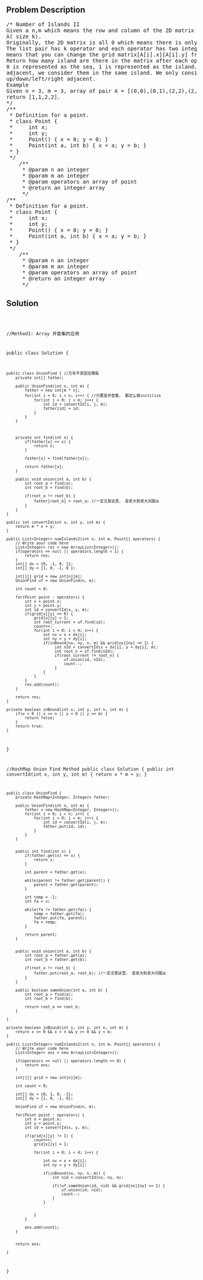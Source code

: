 <!--
<style>
  body { font-family: Arial, sans-serif; }
  .container { max-width: 100%; margin: 0 auto; padding: 10px; }
  .comment-block { max-width: 30%; background-color: #f9f9f9; padding: 10px; border-left: 5px solid #ccc; overflow-wrap: break-word; white-space: pre-wrap; }
  .code-block { background-color: #f4f4f4; padding: 10px; border: 1px solid #ddd; overflow-wrap: break-word; white-space: pre-wrap; }
</style>
-->

<div class='container'>
<h2>Problem Description</h2>
<div class='comment-block'>
<pre>
/* Number of Islands II
Given a n,m which means the row and column of the 2D matrix and an array of pair
A( size k).
Originally, the 2D matrix is all 0 which means there is only sea in the matrix.
The list pair has k operator and each operator has two integer A[i].x, A[i].y
means that you can change the grid matrix[A[i].x][A[i].y] from sea to island.
Return how many island are there in the matrix after each operator.
0 is represented as the sea, 1 is represented as the island. If two 1 is
adjacent, we consider them in the same island. We only consider
up/down/left/right adjacent.
Example
Given n = 3, m = 3, array of pair A = [(0,0),(0,1),(2,2),(2,1)].
return [1,1,2,2].
*/
/**
 * Definition for a point.
 * class Point {
 *     int x;
 *     int y;
 *     Point() { x = 0; y = 0; }
 *     Point(int a, int b) { x = a; y = b; }
 * }
 */
    /**
     * @param n an integer
     * @param m an integer
     * @param operators an array of point
     * @return an integer array
     */
/**
 * Definition for a point.
 * class Point {
 *     int x;
 *     int y;
 *     Point() { x = 0; y = 0; }
 *     Point(int a, int b) { x = a; y = b; }
 * }
 */
    /**
     * @param n an integer
     * @param m an integer
     * @param operators an array of point
     * @return an integer array
     */
</pre>
</div>

<h2>Solution</h2>
<div class='code-block'>
<pre><code class='language-java'>

//Method1: Array 并查集的应用

public class Solution {
     
    public class UnionFind { //万年不变固定模板
        private int[] father;
        
        public UnionFind(int n, int m) {
            father = new int[m * n];
            for(int i = 0; i < n; i++) { //只要是并查集， 都这么做initilize
                for(int j = 0; j < m; j++) {
                    int id = convertId(i, j, m);
                    father[id] = id;
                }
            }
        }
        

        
        private int find(int x) {
            if(father[x] == x) {
                return x;
            }
            
            father[x] = find(father[x]);
            
            return father[x];
        }
        
        public void union(int a, int b) {
            int root_a = find(a);
            int root_b = find(b);
            
            if(root_a != root_b) {
                father[root_b] = root_a; //一定注意这里， 是老大和老大间服从
            }
        } 
    }
    
    public int convertId(int x, int y, int m) {
        return m * x + y;
    }
    
    public List<Integer> numIslands2(int n, int m, Point[] operators) {
        // Write your code here
        List<Integer> res = new ArrayList<Integer>();
        if(operators == null || operators.length < 1) {
            return res;
        }
        int[] dx = {0, -1, 0, 1};
        int[] dy = {1, 0, -1, 0 };
        
        int[][] grid = new int[n][m];
        UnionFind uf = new UnionFind(n, m);
        
        int count = 0;
        
        for(Point point : operators) {
            int x = point.x;
            int y = point.y;
            int id = convertId(x, y, m);
            if(grid[x][y] == 0) {
                grid[x][y] = 1;
                int root_current = uf.find(id);
                count++;
                for(int i = 0; i < 4; i++) {
                    int nx = x + dx[i];
                    int ny = y + dy[i];
                    if(inBound(nx, ny, n, m) && grid[nx][ny] == 1) {
                         int nId = convertId(x + dx[i], y + dy[i], m);
                         int root_n = uf.find(nId);
                         if(root_current != root_n) {
                             uf.union(id, nId);
                             count--;
                         }
                    }
                }
            }
            res.add(count);
        }
        
        return res;
    }
    
    private boolean inBound(int x, int y, int n, int m) {
        if(x < 0 || x >= n || y < 0 || y >= m) {
            return false;
        }
        return true;
    }
}




//HashMap Union Find Method
public class Solution {
    public int convertId(int x, int y, int m) {
        return x * m + y;
    }
     
    public class UnionFind {
        private HashMap<Integer, Integer> father;
        
        public UnionFind(int n, int m) {
            father = new HashMap<Integer, Integer>();
            for(int i = 0; i < n; i++) {
                for(int j = 0; j < m; j++) {
                    int id = convertId(i, j, m);
                    father.put(id, id);
                }
            }
        }
        
        
        public int find(int x) {
            if(father.get(x) == x) {
                return x;
            }
            
            int parent = father.get(x);
            
            while(parent != father.get(parent)) {
                parent = father.get(parent);
            }
            
            int temp = -1;
            int fa = x;
            
            while(fa != father.get(fa)) {
                temp = father.get(fa);
                father.put(fa, parent);
                fa = temp;
            }
            
            return parent;
        }
        
        
        public void union(int a, int b) {
            int root_a = father.get(a);
            int root_b = father.get(b);
            
            if(root_a != root_b) {
                father.put(root_a, root_b); //一定注意这里， 是老大和老大间服从
            }
        }
        
        public boolean sameUnion(int a, int b) {
            int root_a = find(a);
            int root_b = find(b);
            
            return root_a == root_b;
        }
        
    }
    
    private boolean inBound(int x, int y, int n, int m) {
        return x >= 0 && x < n && y >= 0 && y < m;
    }
    
    public List<Integer> numIslands2(int n, int m, Point[] operators) {
        // Write your code here
        List<Integer> ans = new ArrayList<Integer>();
        
        if(operators == null || operators.length == 0) {
            return ans;
        }
        
        int[][] grid = new int[n][m];
        
        int count = 0;

        int[] dx = {0, 1, 0, -1};
        int[] dy = {1, 0, -1, 0};
        
        UnionFind uf = new UnionFind(n, m);
        
        for(Point point : operators) {
            int x = point.x;
            int y = point.y;
            int id = convertId(x, y, m);
            
            if(grid[x][y] != 1) {
                count++;
                grid[x][y] = 1;
                
                for(int i = 0; i < 4; i++) {
                    
                    int nx = x + dx[i];
                    int ny = y + dy[i];
                    
                    if(inBound(nx, ny, n, m)) {
                        int nid = convertId(nx, ny, m);
                    
                        if(!uf.sameUnion(id, nid) && grid[nx][ny] == 1) {
                            uf.union(id, nid);
                            count--;
                        }
                    }
                    
                
                }
            }
            
            ans.add(count);
        }
        
        
        return ans;
    
    }
}










</code></pre>
</div>
</div>
